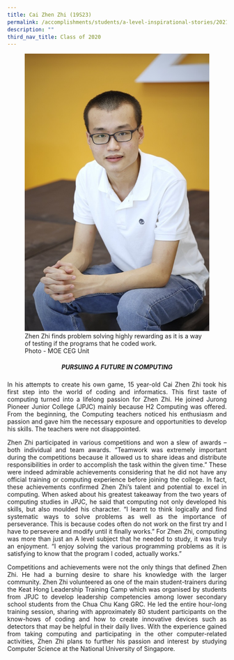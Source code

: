 ```yaml
---
title: Cai Zhen Zhi (19S23)
permalink: /accomplishments/students/a-level-inspirational-stories/2021/cai-zhen-zhi/
description: ""
third_nav_title: Class of 2020
---
```

<figure>
<img src="/images/Cai%20Zhen%20Zhi.jpg">
<figcaption>Zhen Zhi finds problem solving highly rewarding as it is a way of testing if the programs that he coded work.
<br>
	Photo - MOE CEG Unit</figcaption></figure>

<center><h5>PURSUING A FUTURE IN COMPUTING</h5></center>
<div align=justify>
<p>
In his attempts to create his own game, 15 year-old Cai Zhen Zhi took his first step into the world of coding and informatics. This first taste of computing turned into a lifelong passion for Zhen Zhi. He joined Jurong Pioneer Junior College (JPJC) mainly because H2 Computing was offered. From the beginning, the Computing teachers noticed his enthusiasm and passion and gave him the necessary exposure and opportunities to develop his skills. The teachers were not disappointed.</p>

<p>
Zhen Zhi participated in various competitions and won a slew of awards – both individual and team awards. “Teamwork was extremely important during the competitions because it allowed us to share ideas and distribute responsibilities in order to accomplish the task within the given time.” These were indeed admirable achievements considering that he did not have any official training or computing experience before joining the college. In fact, these achievements confirmed Zhen Zhi’s talent and potential to excel in computing. When asked about his greatest takeaway from the two years of computing studies in JPJC, he said that computing not only developed his skills, but also moulded his character. “I learnt to think logically and find systematic ways to solve problems as well as the importance of perseverance. This is because codes often do not work on the first try and I have to persevere and modify until it finally works.” For Zhen Zhi, computing was more than just an A level subject that he needed to study, it was truly an enjoyment. “I enjoy solving the various programming problems as it is satisfying to know that the program I coded, actually works.”</p>

<p>
Competitions and achievements were not the only things that defined Zhen Zhi. He had a burning desire to share his knowledge with the larger community. Zhen Zhi volunteered as one of the main student-trainers during the Keat Hong Leadership Training Camp which was organised by students from JPJC to develop leadership competencies among lower secondary school students from the Chua Chu Kang GRC. He led the entire hour-long training session, sharing with approximately 80 student participants on the know-hows of coding and how to create innovative devices such as detectors that may be helpful in their daily lives. With the experience gained from taking computing and participating in the other computer-related activities, Zhen Zhi plans to further his passion and interest by studying Computer Science at the National University of Singapore.</p>